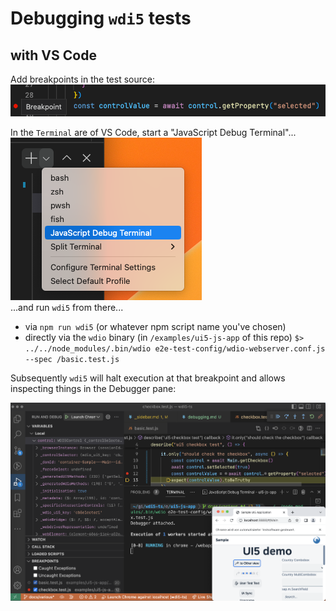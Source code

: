 # Debugging `wdi5` tests

## with VS Code

Add breakpoints in the test source:  
![screenshot of a source code snippet with a breakpoint set in the far left area of the line](img/vscode-breakpoint.png)

In the `Terminal` are of VS Code, start a "JavaScript Debug Terminal"...  
![screenshot of clicking on the plus sign in the terminal are to see the menu for "open JavaScript debug terminal"](img/vscode-js-debug-terminal.png)  
...and run `wdi5` from there...

- via `npm run wdi5` (or whatever npm script name you've chosen)
- directly via the `wdio` binary
  (in `/examples/ui5-js-app` of this repo)
  `$> ../../node_modules/.bin/wdio e2e-test-config/wdio-webserver.conf.js --spec /basic.test.js`

Subsequently `wdi5` will halt execution at that breakpoint and allows inspecting things in the Debugger pane:

![screenshot of VS Code halted at breakpoint](img/vscode-debugger-halted.png)
